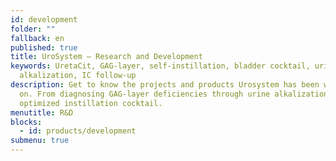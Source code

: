 ```yaml
---
id: development
folder: ""
fallback: en
published: true
title: UroSystem – Research and Development
keywords: UretaCit, GAG-layer, self-instillation, bladder cocktail, urine
  alkalization, IC follow-up
description: Get to know the projects and products Urosystem has been working
  on. From diagnosing GAG-layer deficiencies through urine alkalization to the
  optimized instillation cocktail.
menutitle: R&D
blocks:
  - id: products/development
submenu: true
---
```

